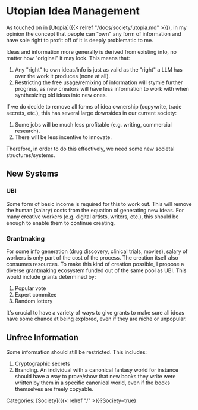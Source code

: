 # Utopian Idea Management

As touched on in [Utopia]({{< relref "/docs/society/utopia.md" >}}), in my
opinion the concept that people can "own" any form of information and have sole
right to profit off of it is deeply problematic to me.

Ideas and information more generally is derived from existing info, no matter
how "original" it may look.
This means that:

1. Any "right" to own ideas/info is just as valid as the "right" a LLM has over
   the work it produces (none at all).
2. Restricting the free usage/remixing of information will stymie further
   progress, as new creators will have less information to work with when
   synthesizing old ideas into new ones.

If we do decide to remove all forms of idea ownership (copywrite, trade secrets,
etc.), this has several large downsides in our current society:

1. Some jobs will be much less profitable (e.g. writing, commercial research).
2. There will be less incentive to innovate.

Therefore, in order to do this effectively, we need some new societal structures/systems.

## New Systems

### UBI

Some form of basic income is required for this to work out.
This will remove the human (salary) costs from the equation of generating new
ideas.
For many creative workers (e.g. digital artists, writers, etc.), this should be
enough to enable them to continue creating.

### Grantmaking

For some info generation (drug discovery, clinical trials, movies), salary of workers is
only part of the cost of the process.
The creation itself also consumes resources.
To make this kind of creation possible, I propose a diverse grantmaking
ecosystem funded out of the same pool as UBI.
This would include grants determined by:

1. Popular vote
2. Expert commitee
3. Random lottery

It's crucial to have a variety of ways to give grants to make sure all ideas
have some chance at being explored, even if they are niche or unpopular.

## Unfree Information

Some information should still be restricted.  This includes:

1. Cryptographic secrets
2. Branding.
   An individual with a canonical fantasy world for instance should have a way
   to prove/show that new books they write were written by them in a specific
   canonical world, even if the books themselves are freely copyable.

Categories: [Society]({{< relref "/" >}}?Society=true)